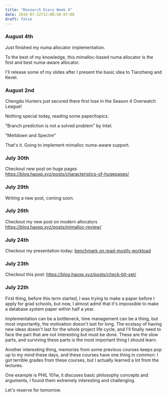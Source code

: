 ```yaml
---
title: "Research Diary Week 4"
date: 2019-07-22T12:08:58-07:00
draft: false 
---
```


### August 4th

Just finished my numa allocator implementation.

To the best of my knowledge, this mimalloc-based numa allocator is the first and best numa-aware allocator.

I'll release some of my slides after I present the basic idea to Tianzheng and Kevel. 


### August 2nd

Chengdu Hunters just secured there first lose in the Season 4 Overwatch League!

Nothing special today, reading some paper/topics.

"Branch prediction is not a solved problem" by Intel.

"Meltdown and Spectre"

That's it. Going to implement mimalloc numa-aware support.


### July 30th

Checkout new post on huge pages https://blog.haoxp.xyz/posts/characteristics-of-hugepages/

### July 29th

Writing a new post, coming soon.

### July 26th

Checkout my new post on modern allocators https://blog.haoxp.xyz/posts/mimalloc-review/


### July 24th

Checkout my presentation today: [benchmark on read-mostly workload](/pdf/read-mostly-bench.pdf)


### July 23th
Checkout this post: https://blog.haoxp.xyz/posts/check-bit-set/

### July 22th

First thing, before this term started, I was trying to make a paper before I apply for grad schools, 
but now, I almost admit that it's impossible to make a database system paper within half a year.

Implementation can be a bottleneck, time management can be a thing, but most importantly, the motivation doesn't last for long.
The ecstasy of having new ideas doesn't last for the whole project life cycle,
and I'll finally need to face the part that are not interesting but must be done.
These are the slow parts, and surviving these parts is the most important thing I should learn.

Another interesting thing, memories from some previous courses keeps pop up to my mind these days,
and these courses have one thing in common: I got terrible grades from these courses, but I actually learned a lot from the lectures.

One example is PHIL 101w, it discuses basic philosophy concepts and arguments,
I found them extremely interesting and challenging.

Let's reserve for tomorrow.  
